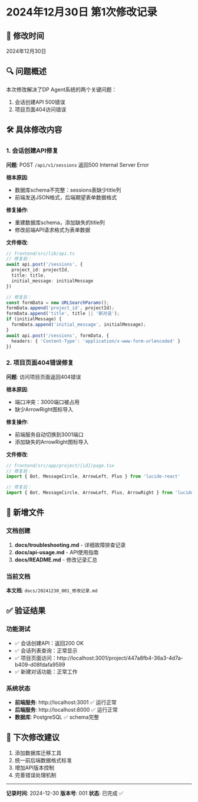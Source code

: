 # 2024年12月30日 第1次修改记录

## 📅 修改时间
2024年12月30日

## 🔍 问题概述
本次修改解决了DP Agent系统的两个关键问题：
1. 会话创建API 500错误
2. 项目页面404访问错误

## 🛠️ 具体修改内容

### 1. 会话创建API修复
**问题**: POST `/api/v1/sessions` 返回500 Internal Server Error

**根本原因**:
- 数据库schema不完整：sessions表缺少title列
- 前端发送JSON格式，后端期望表单数据格式

**修复操作**:
- 重建数据库schema，添加缺失的title列
- 修改前端API请求格式为表单数据

**文件修改**:
```typescript
// frontend/src/lib/api.ts
// 修复前：
await api.post('/sessions', { 
  project_id: projectId, 
  title: title, 
  initial_message: initialMessage 
})

// 修复后：
const formData = new URLSearchParams();
formData.append('project_id', projectId);
formData.append('title', title || '新对话');
if (initialMessage) {
  formData.append('initial_message', initialMessage);
}
await api.post('/sessions', formData, {
  headers: { 'Content-Type': 'application/x-www-form-urlencoded' }
})
```

### 2. 项目页面404错误修复
**问题**: 访问项目页面返回404错误

**根本原因**:
- 端口冲突：3000端口被占用
- 缺少ArrowRight图标导入

**修复操作**:
- 前端服务自动切换到3001端口
- 添加缺失的ArrowRight图标导入

**文件修改**:
```typescript
// frontend/src/app/project/[id]/page.tsx
// 修复前：
import { Bot, MessageCircle, ArrowLeft, Plus } from 'lucide-react'

// 修复后：
import { Bot, MessageCircle, ArrowLeft, Plus, ArrowRight } from 'lucide-react'
```

## 📁 新增文件

### 文档创建
1. **docs/troubleshooting.md** - 详细故障排查记录
2. **docs/api-usage.md** - API使用指南
3. **docs/README.md** - 修改记录汇总

### 当前文档
**本文档**: `docs/20241230_001_修改记录.md`

## ✅ 验证结果

### 功能测试
- ✅ 会话创建API：返回200 OK
- ✅ 会话列表查询：正常显示
- ✅ 项目页面访问：http://localhost:3001/project/447a8fb4-36a3-4d7a-b409-d08fdafa9599
- ✅ 新建对话功能：正常工作

### 系统状态
- **前端服务**: http://localhost:3001 ✅ 运行正常
- **后端服务**: http://localhost:8000 ✅ 运行正常
- **数据库**: PostgreSQL ✅ schema完整

## 🎯 下次修改建议
1. 添加数据库迁移工具
2. 统一前后端数据格式标准
3. 增加API版本控制
4. 完善错误处理机制

---
**记录时间**: 2024-12-30
**版本号**: 001
**状态**: 已完成 ✅